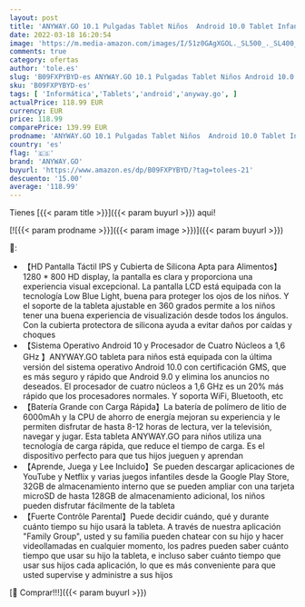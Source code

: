 ```yaml
---
layout: post
title: 'ANYWAY.GO 10.1 Pulgadas Tablet Niños  Android 10.0 Tablet Infantil  Pantalla IPS HD  2GB + 32GB  QuadCore  Kidoz Preinstalado  WiFi  Bluetooth  Doble Cámara Tablet PC Juegos Educativos  Blue '
date: 2022-03-18 16:20:54
image: 'https://m.media-amazon.com/images/I/51z0GAgXGOL._SL500_._SL400_.jpg'
comments: true
category: ofertas
author: 'tole.es'
slug: 'B09FXPYBYD-es ANYWAY.GO 10.1 Pulgadas Tablet Niños Android 10.0 Tablet...'
sku: 'B09FXPYBYD-es'
tags: [ 'Informática','Tablets','android','anyway.go', ]
actualPrice: 118.99 EUR
currency: EUR
price: 118.99
comparePrice: 139.99 EUR
prodname: 'ANYWAY.GO 10.1 Pulgadas Tablet Niños  Android 10.0 Tablet Infantil  Pantalla IPS HD  2GB + 32GB  QuadCore  Kidoz Preinstalado  WiFi  Bluetooth  Doble Cámara Tablet PC Juegos Educativos  Blue '
country: 'es'
flag: '🇪🇸'
brand: 'ANYWAY.GO'
buyurl: 'https://www.amazon.es/dp/B09FXPYBYD/?tag=tolees-21'
descuento: '15.00'
average: '118.99'
---
```


Tienes [{{< param title >}}]({{< param buyurl >}}) aqui!

[![{{< param prodname >}}]({{< param image >}})]({{< param buyurl >}})

🔎:

- 【HD Pantalla Táctil IPS y Cubierta de Silicona Apta para Alimentos】1280 * 800 HD display, la pantalla es clara y proporciona una experiencia visual excepcional. La pantalla LCD está equipada con la tecnología Low Blue Light, buena para proteger los ojos de los niños. Y el soporte de la tableta ajustable en 360 grados permite a los niños tener una buena experiencia de visualización desde todos los ángulos. Con la cubierta protectora de silicona ayuda a evitar daños por caídas y choques
- 【Sistema Operativo Android 10 y Procesador de Cuatro Núcleos a 1,6 GHz 】ANYWAY.GO tableta para niños está equipada con la última versión del sistema operativo Android 10.0 con certificación GMS, que es más seguro y rápido que Android 9.0 y elimina los anuncios no deseados. El procesador de cuatro núcleos a 1,6 GHz es un 20% más rápido que los procesadores normales. Y soporta WiFi, Bluetooth, etc
- 【Batería Grande con Carga Rápida】La batería de polímero de litio de 6000mAh y la CPU de ahorro de energía mejoran su experiencia y le permiten disfrutar de hasta 8-12 horas de lectura, ver la televisión, navegar y jugar. Esta tableta ANYWAY.GO para niños utiliza una tecnología de carga rápida, que reduce el tiempo de carga. Es el dispositivo perfecto para que tus hijos jueguen y aprendan
- 【Aprende, Juega y Lee Incluido】Se pueden descargar aplicaciones de YouTube y Netflix y varias juegos infantiles desde la Google Play Store, 32GB de almacenamiento interno que se pueden ampliar con una tarjeta microSD de hasta 128GB de almacenamiento adicional, los niños pueden disfrutar fácilmente de la tableta
- 【Fuerte Contrôle Parental】Puede decidir cuándo, qué y durante cuánto tiempo su hijo usará la tableta. A través de nuestra aplicación "Family Group", usted y su familia pueden chatear con su hijo y hacer videollamadas en cualquier momento, los padres pueden saber cuánto tiempo que usar su hijo la tableta, e incluso saber cuánto tiempo que usar sus hijos cada aplicación, lo que es más conveniente para que usted supervise y administre a sus hijos

[🛒 Comprar!!!]({{< param buyurl >}})
